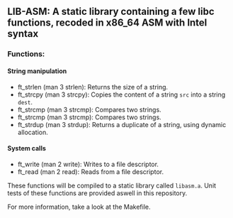 ## LIB-ASM: A static library containing a few libc functions, recoded in x86_64 ASM with Intel syntax

### Functions:
#### String manipulation
* ft_strlen (man 3 strlen): Returns the size of a string.
* ft_strcpy (man 3 strcpy): Copies the content of a string ```src``` into a string ```dest```.
* ft_strcmp (man 3 strcmp): Compares two strings.
* ft_strcmp (man 3 strcmp): Compares two strings.
* ft_strdup (man 3 strdup): Returns a duplicate of a string, using dynamic allocation.

#### System calls
* ft_write (man 2 write): Writes to a file descriptor.
* ft_read (man 2 read): Reads from a file descriptor.

These functions will be compiled to a static library called ```libasm.a```.
Unit tests of these functions are provided aswell in this repository.

For more information, take a look at the Makefile.
